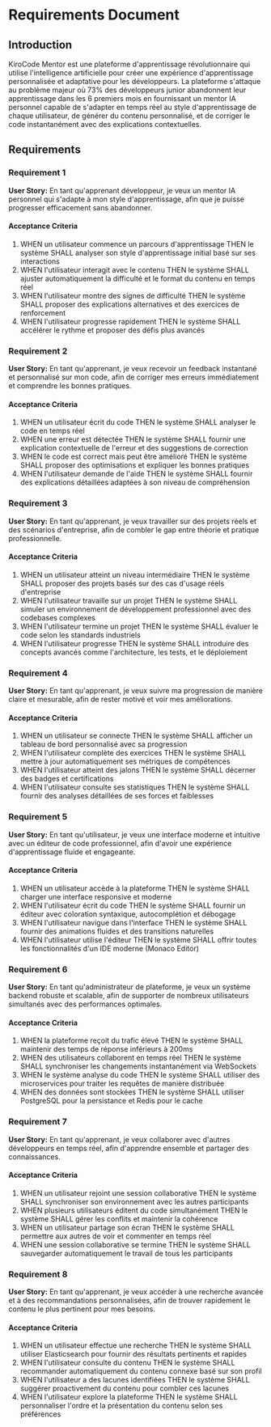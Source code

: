 # Requirements Document

## Introduction

KiroCode Mentor est une plateforme d'apprentissage révolutionnaire qui utilise l'intelligence artificielle pour créer une expérience d'apprentissage personnalisée et adaptative pour les développeurs. La plateforme s'attaque au problème majeur où 73% des développeurs junior abandonnent leur apprentissage dans les 6 premiers mois en fournissant un mentor IA personnel capable de s'adapter en temps réel au style d'apprentissage de chaque utilisateur, de générer du contenu personnalisé, et de corriger le code instantanément avec des explications contextuelles.

## Requirements

### Requirement 1

**User Story:** En tant qu'apprenant développeur, je veux un mentor IA personnel qui s'adapte à mon style d'apprentissage, afin que je puisse progresser efficacement sans abandonner.

#### Acceptance Criteria

1. WHEN un utilisateur commence un parcours d'apprentissage THEN le système SHALL analyser son style d'apprentissage initial basé sur ses interactions
2. WHEN l'utilisateur interagit avec le contenu THEN le système SHALL ajuster automatiquement la difficulté et le format du contenu en temps réel
3. WHEN l'utilisateur montre des signes de difficulté THEN le système SHALL proposer des explications alternatives et des exercices de renforcement
4. WHEN l'utilisateur progresse rapidement THEN le système SHALL accélérer le rythme et proposer des défis plus avancés

### Requirement 2

**User Story:** En tant qu'apprenant, je veux recevoir un feedback instantané et personnalisé sur mon code, afin de corriger mes erreurs immédiatement et comprendre les bonnes pratiques.

#### Acceptance Criteria

1. WHEN un utilisateur écrit du code THEN le système SHALL analyser le code en temps réel
2. WHEN une erreur est détectée THEN le système SHALL fournir une explication contextuelle de l'erreur et des suggestions de correction
3. WHEN le code est correct mais peut être amélioré THEN le système SHALL proposer des optimisations et expliquer les bonnes pratiques
4. WHEN l'utilisateur demande de l'aide THEN le système SHALL fournir des explications détaillées adaptées à son niveau de compréhension

### Requirement 3

**User Story:** En tant qu'apprenant, je veux travailler sur des projets réels et des scénarios d'entreprise, afin de combler le gap entre théorie et pratique professionnelle.

#### Acceptance Criteria

1. WHEN un utilisateur atteint un niveau intermédiaire THEN le système SHALL proposer des projets basés sur des cas d'usage réels d'entreprise
2. WHEN l'utilisateur travaille sur un projet THEN le système SHALL simuler un environnement de développement professionnel avec des codebases complexes
3. WHEN l'utilisateur termine un projet THEN le système SHALL évaluer le code selon les standards industriels
4. WHEN l'utilisateur progresse THEN le système SHALL introduire des concepts avancés comme l'architecture, les tests, et le déploiement

### Requirement 4

**User Story:** En tant qu'apprenant, je veux suivre ma progression de manière claire et mesurable, afin de rester motivé et voir mes améliorations.

#### Acceptance Criteria

1. WHEN un utilisateur se connecte THEN le système SHALL afficher un tableau de bord personnalisé avec sa progression
2. WHEN l'utilisateur complète des exercices THEN le système SHALL mettre à jour automatiquement ses métriques de compétences
3. WHEN l'utilisateur atteint des jalons THEN le système SHALL décerner des badges et certifications
4. WHEN l'utilisateur consulte ses statistiques THEN le système SHALL fournir des analyses détaillées de ses forces et faiblesses

### Requirement 5

**User Story:** En tant qu'utilisateur, je veux une interface moderne et intuitive avec un éditeur de code professionnel, afin d'avoir une expérience d'apprentissage fluide et engageante.

#### Acceptance Criteria

1. WHEN un utilisateur accède à la plateforme THEN le système SHALL charger une interface responsive et moderne
2. WHEN l'utilisateur écrit du code THEN le système SHALL fournir un éditeur avec coloration syntaxique, autocomplétion et débogage
3. WHEN l'utilisateur navigue dans l'interface THEN le système SHALL fournir des animations fluides et des transitions naturelles
4. WHEN l'utilisateur utilise l'éditeur THEN le système SHALL offrir toutes les fonctionnalités d'un IDE moderne (Monaco Editor)

### Requirement 6

**User Story:** En tant qu'administrateur de plateforme, je veux un système backend robuste et scalable, afin de supporter de nombreux utilisateurs simultanés avec des performances optimales.

#### Acceptance Criteria

1. WHEN la plateforme reçoit du trafic élevé THEN le système SHALL maintenir des temps de réponse inférieurs à 200ms
2. WHEN des utilisateurs collaborent en temps réel THEN le système SHALL synchroniser les changements instantanément via WebSockets
3. WHEN le système analyse du code THEN le système SHALL utiliser des microservices pour traiter les requêtes de manière distribuée
4. WHEN des données sont stockées THEN le système SHALL utiliser PostgreSQL pour la persistance et Redis pour le cache

### Requirement 7

**User Story:** En tant qu'apprenant, je veux collaborer avec d'autres développeurs en temps réel, afin d'apprendre ensemble et partager des connaissances.

#### Acceptance Criteria

1. WHEN un utilisateur rejoint une session collaborative THEN le système SHALL synchroniser son environnement avec les autres participants
2. WHEN plusieurs utilisateurs éditent du code simultanément THEN le système SHALL gérer les conflits et maintenir la cohérence
3. WHEN un utilisateur partage son écran THEN le système SHALL permettre aux autres de voir et commenter en temps réel
4. WHEN une session collaborative se termine THEN le système SHALL sauvegarder automatiquement le travail de tous les participants

### Requirement 8

**User Story:** En tant qu'apprenant, je veux accéder à une recherche avancée et à des recommandations personnalisées, afin de trouver rapidement le contenu le plus pertinent pour mes besoins.

#### Acceptance Criteria

1. WHEN un utilisateur effectue une recherche THEN le système SHALL utiliser Elasticsearch pour fournir des résultats pertinents et rapides
2. WHEN l'utilisateur consulte du contenu THEN le système SHALL recommander automatiquement du contenu connexe basé sur son profil
3. WHEN l'utilisateur a des lacunes identifiées THEN le système SHALL suggérer proactivement du contenu pour combler ces lacunes
4. WHEN l'utilisateur explore la plateforme THEN le système SHALL personnaliser l'ordre et la présentation du contenu selon ses préférences